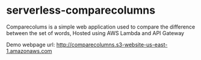 # serverless-comparecolumns
Comparecolums is a simple web application used to compare the difference between the set of words, Hosted using AWS Lambda and API Gateway 

Demo webpage url: http://comparecolumns.s3-website-us-east-1.amazonaws.com
